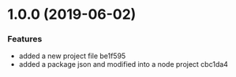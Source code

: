 # 1.0.0 (2019-06-02)


### Features

* added a new project file be1f595
* added a package json and modified into a node project cbc1da4



